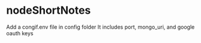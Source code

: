 # nodeShortNotes

Add a congif.env file in config folder
It includes port, mongo_uri, and google oauth keys
